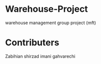 # Warehouse-Project
warehouse management group project (mft)

# Contributers
Zabihian
shirzad
imani
gahvarechi
